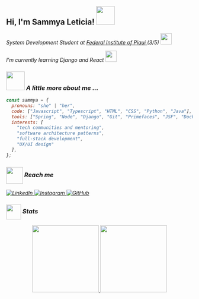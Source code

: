 <h2> Hi, I'm Sammya Leticia! <img src="https://media.giphy.com/media/mGcNjsfWAjY5AEZNw6/giphy.gif" width="50"></h2>
<p><em>System Development Student at <a href="https://www.ifpi.edu.br/">Federal Institute of Piaui </a> (3/5) <img src="https://media.giphy.com/media/fYSnHlufseco8Fh93Z/giphy.gif" width="30">
<p><em>I’m currently learning Django and React <img src="https://media.giphy.com/media/WUlplcMpOCEmTGBtBW/giphy.gif" width="30"></em></p>

### <img src="https://media.giphy.com/media/VgCDAzcKvsR6OM0uWg/giphy.gif" width="50"> A little more about me ...  

```javascript
const sammya = {
  pronouns: "she" | "her",
  code: ["Javascript", "Typescript", "HTML", "CSS", "Python", "Java"],
  tools: ["Spring", "Node", "Django", "Git", "Primefaces", "JSF", "Docker"],
  interests: [
    "tech communities and mentoring",
    "software architecture patterns",
    "full-stack development",
    "UX/UI design"
  ],
};
```

### <img src="https://media.giphy.com/media/v1.Y2lkPTc5MGI3NjExZHl0bGtmaDB4ZTlycDl2dTR1dG9pOG1tbHN2MG82anNtZnBtYzE2MyZlcD12MV9zdGlja2Vyc19zZWFyY2gmY3Q9cw/lIgxVHDBbSbWSS6HWV/giphy.gif" width="45" align="center"> Reach me

<p>
  <a href="https://www.linkedin.com/in/sammyavaladao/">
    <img src="https://img.shields.io/badge/LinkedIn-0077B5?style=flat&logo=linkedin&logoColor=white" alt="LinkedIn"/>
  </a>
  <a href="https://www.instagram.com/samleticias/">
    <img src="https://img.shields.io/badge/Instagram-E4405F?style=flat&logo=instagram&logoColor=white" alt="Instagram"/>
  </a>
    <a href="https://github.com/samleticias">
    <img src="https://img.shields.io/github/followers/bianca-bezerra?label=GitHub&style=social" alt="GitHub"/>
  </a>
</p>

### <img src="https://media.giphy.com/media/v1.Y2lkPTc5MGI3NjExcnUyaDhzYWVqa2ZtMzkzbGg1ZmdzaWJudWI4YXlvY2d0Y3ZyNXFmNyZlcD12MV9zdGlja2Vyc19zZWFyY2gmY3Q9cw/YT8NIA8fU2pz6Gf2kR/giphy.gif" width="40" align="center"> Stats

<div align="center">
  <a href="https://github.com/DevBatista1">
    <img height="180em" src="https://github-readme-stats.vercel.app/api?username=samleticias&show_icons=true&theme=dracula&include_all_commits=true&count_private=true"/>
    <img height="180em" src="https://github-readme-stats.vercel.app/api/top-langs/?username=samleticias&layout=compact&langs_count=7&theme=dracula"/>
  </a>
</div>

